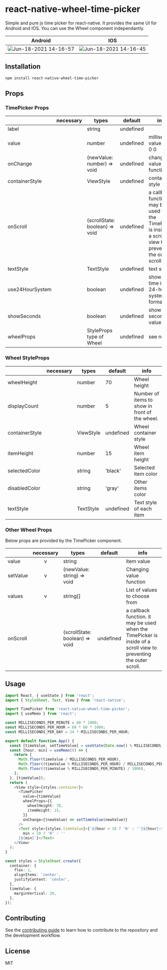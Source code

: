 # react-native-wheel-time-picker

Simple and pure js time picker for react-native. It provides the same UI for Android and IOS. You can use the Wheel component independantly.

|                                                            Android                                                             |                                                              IOS                                                               |
| :----------------------------------------------------------------------------------------------------------------------------: | :----------------------------------------------------------------------------------------------------------------------------: |
| ![Jun-18-2021 14-16-57](https://user-images.githubusercontent.com/17980230/122510071-e6491b80-d03f-11eb-8c47-ac670fa4555e.gif) | ![Jun-18-2021 14-16-45](https://user-images.githubusercontent.com/17980230/122510087-ee08c000-d03f-11eb-8f46-a25817109316.gif) |

## Installation

```sh
npm install react-native-wheel-time-picker
```

## Props

### TimePicker Props

|                | necessary | types                          | default   | info                                                                                                               |
| -------------- | :-------: | ------------------------------ | --------- | ------------------------------------------------------------------------------------------------------------------ |
| label          |           | string                         | undefined |                                                                                                                    |
| value          |           | number                         | undefined | millisecond value after 0 0                                                                                        |
| onChange       |           | (newValue: number) => void     | undefined | changing value function                                                                                            |
| containerStyle |           | ViewStyle                      | undefined | container style                                                                                                    |
| onScroll       |           | (scrollState: boolean) => void | undefined | a callback function. it may be used when the TimePicker is inside of a scroll view to preventing the outer scroll. |
| textStyle      |           | TextStyle                      | undefined | text style                                                                                                         |
| use24HourSystem|           | boolean                        | undefined | show the time in 24-hour system format                   |
| showSeconds    |           | boolean                        | undefined | show seconds value                |
| wheelProps     |           | StyleProps type of Wheel       | undefined | see next                                                                                                           |

### Wheel StyleProps

|                | necessary | types     | default   | info                    |
| -------------- | :-------: | --------- | --------- | ----------------------- |
| wheelHeight    |           | number    | 70        | Wheel height            |
| displayCount   |           | number    | 5         | Number of items to show in front of the wheel.   |
| containerStyle |           | ViewStyle | undefined | Wheel container style   |
| itemHeight     |           | number    | 15        | Wheel item height       |
| selectedColor  |           | string    | 'black'   | Selected item color     |
| disabledColor  |           | string    | 'gray'    | Other items color       |
| textStyle      |           | TextStyle | undefined | Text style of each item |

### Other Wheel Props
Below props are provided by the TimePicker component.

|             | necessary | types                          | default   | info                                                                                                               |
| ----------- | :-------: | ------------------------------ | --------- | ------------------------------------------------------------------------------------------------------------------ |
| value       |     v     | string                         |           | item value                                                                                                         |
| setValue    |     v     | (newValue: string) => void     |           | Changing value function                                                                                            |
| values      |     v     | string[]                       |           | List of values to choose from                                                                                      |
| onScroll    |           | (scrollState: boolean) => void | undefined | a callback function. it may be used when the TimePicker is inside of a scroll view to preventing the outer scroll. |

## Usage

```ts
import React, { useState } from 'react';
import { StyleSheet, Text, View } from 'react-native';

import TimePicker from 'react-native-wheel-time-picker';
import { useMemo } from 'react';

const MILLISECONDS_PER_MINUTE = 60 * 1000;
const MILLISECONDS_PER_HOUR = 60 * 60 * 1000;
const MILLISECONDS_PER_DAY = 24 * MILLISECONDS_PER_HOUR;

export default function App() {
  const [timeValue, setTimeValue] = useState(Date.now() % MILLISECONDS_PER_DAY);
  const [hour, min] = useMemo(() => {
    return [
      Math.floor(timeValue / MILLISECONDS_PER_HOUR),
      Math.floor((timeValue % MILLISECONDS_PER_HOUR) / MILLISECONDS_PER_MINUTE),
      Math.floor((timeValue % MILLISECONDS_PER_MINUTE) / 1000),
    ];
  }, [timeValue]);
  return (
    <View style={styles.container}>
      <TimePicker
        value={timeValue}
        wheelProps={{
          wheelHeight: 70,
          itemHeight: 15,
        }}
        onChange={(newValue) => setTimeValue(newValue)}
      />
      <Text style={styles.timeValue}>{`${hour < 10 ? '0' : ''}${hour}:${
        min < 10 ? '0' : ''
      }${min}`}</Text>
    </View>
  );
}

const styles = StyleSheet.create({
  container: {
    flex: 1,
    alignItems: 'center',
    justifyContent: 'center',
  },
  timeValue: {
    marginVertical: 20,
  },
});
```

## Contributing

See the [contributing guide](CONTRIBUTING.md) to learn how to contribute to the repository and the development workflow.

## License

MIT
